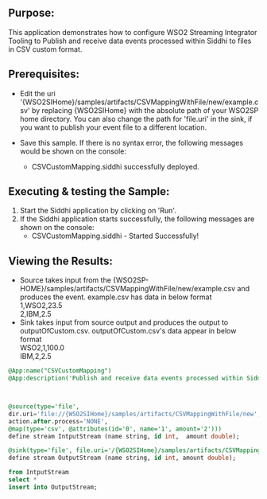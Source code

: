 
## Purpose:
This application demonstrates how to configure WSO2 Streaming Integrator Tooling to Publish and receive data events processed within Siddhi to files in CSV custom format.

## Prerequisites:
* Edit the uri '{WSO2SIHome}/samples/artifacts/CSVMappingWithFile/new/example.csv' by replacing {WSO2SIHome} with the absolute path of your WSO2SP home directory. You can also change the path for 'file.uri' in the sink, if you want to publish your event file to a different location.

* Save this sample. If there is no syntax error, the following messages would be shown on the console:
    - CSVCustomMapping.siddhi successfully deployed.

## Executing & testing the Sample:
1. Start the Siddhi application by clicking on 'Run'.
2. If the Siddhi application starts successfully, the following messages are shown on the console:
    * CSVCustomMapping.siddhi - Started Successfully!

## Viewing the Results:
* Source takes input from the {WSO2SP-HOME}/samples/artifacts/CSVMappingWithFile/new/example.csv and produces the event.
example.csv has data in below format<br/>
1,WSO2,23.5<br/>
2,IBM,2.5<br/>
* Sink takes input from source output and produces the output to outputOfCustom.csv.
outputOfCustom.csv's data appear in below format<br/>
WSO2,1,100.0<br/>
IBM,2,2.5<br/>

```sql
@App:name("CSVCustomMapping")
@App:description('Publish and receive data events processed within Siddhi to files in CSV custom format.')



@source(type='file',
dir.uri='file://{WSO2SIHome}/samples/artifacts/CSVMappingWithFile/new',
action.after.process='NONE',
@map(type='csv', @attributes(id='0', name='1', amount='2')))
define stream IntputStream (name string, id int,  amount double);

@sink(type='file', file.uri='/{WSO2SIHome}/samples/artifacts/CSVMappingWithFile/new/outputOfCustom.csv' , @map(type='csv',@payload(id='1', name='0', amount='2')))
define stream OutputStream (name string, id int, amount double);

from IntputStream
select *
insert into OutputStream;
```